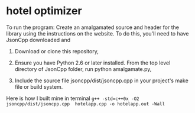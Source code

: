 # hotel optimizer

To run the program:
Create an amalgamated source and header for the library using the instructions on the website. To do this, you'll need to have JsonCpp downloaded and

1) Download or clone this repository,
 
2) Ensure you have Python 2.6 or later installed. From the top level directory of JsonCpp folder, run python amalgamate.py,

3) Include the source file jsoncpp/dist/jsoncpp.cpp in your project's make file or build system.


Here is how I built mine in terminal
`g++ -std=c++0x -O2 jsoncpp/dist/jsoncpp.cpp  hotelapp.cpp -o hotelapp.out -Wall`
